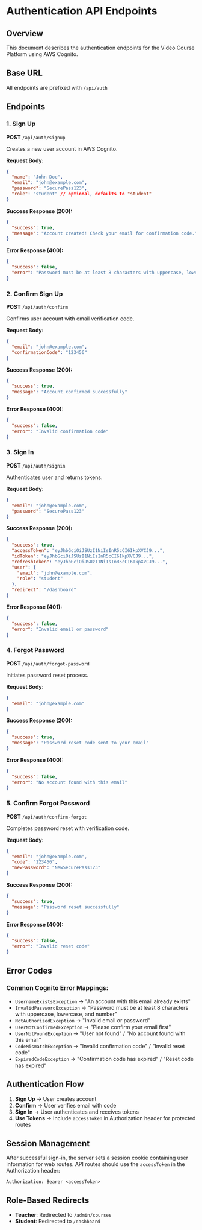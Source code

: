 # Authentication API Endpoints

## Overview
This document describes the authentication endpoints for the Video Course Platform using AWS Cognito.

## Base URL
All endpoints are prefixed with `/api/auth`

## Endpoints

### 1. Sign Up
**POST** `/api/auth/signup`

Creates a new user account in AWS Cognito.

**Request Body:**
```json
{
  "name": "John Doe",
  "email": "john@example.com", 
  "password": "SecurePass123",
  "role": "student" // optional, defaults to "student"
}
```

**Success Response (200):**
```json
{
  "success": true,
  "message": "Account created! Check your email for confirmation code."
}
```

**Error Response (400):**
```json
{
  "success": false,
  "error": "Password must be at least 8 characters with uppercase, lowercase, and number"
}
```

### 2. Confirm Sign Up
**POST** `/api/auth/confirm`

Confirms user account with email verification code.

**Request Body:**
```json
{
  "email": "john@example.com",
  "confirmationCode": "123456"
}
```

**Success Response (200):**
```json
{
  "success": true,
  "message": "Account confirmed successfully"
}
```

**Error Response (400):**
```json
{
  "success": false,
  "error": "Invalid confirmation code"
}
```

### 3. Sign In
**POST** `/api/auth/signin`

Authenticates user and returns tokens.

**Request Body:**
```json
{
  "email": "john@example.com",
  "password": "SecurePass123"
}
```

**Success Response (200):**
```json
{
  "success": true,
  "accessToken": "eyJhbGciOiJSUzI1NiIsInR5cCI6IkpXVCJ9...",
  "idToken": "eyJhbGciOiJSUzI1NiIsInR5cCI6IkpXVCJ9...",
  "refreshToken": "eyJhbGciOiJSUzI1NiIsInR5cCI6IkpXVCJ9...",
  "user": {
    "email": "john@example.com",
    "role": "student"
  },
  "redirect": "/dashboard"
}
```

**Error Response (401):**
```json
{
  "success": false,
  "error": "Invalid email or password"
}
```

### 4. Forgot Password
**POST** `/api/auth/forgot-password`

Initiates password reset process.

**Request Body:**
```json
{
  "email": "john@example.com"
}
```

**Success Response (200):**
```json
{
  "success": true,
  "message": "Password reset code sent to your email"
}
```

**Error Response (400):**
```json
{
  "success": false,
  "error": "No account found with this email"
}
```

### 5. Confirm Forgot Password
**POST** `/api/auth/confirm-forgot`

Completes password reset with verification code.

**Request Body:**
```json
{
  "email": "john@example.com",
  "code": "123456",
  "newPassword": "NewSecurePass123"
}
```

**Success Response (200):**
```json
{
  "success": true,
  "message": "Password reset successfully"
}
```

**Error Response (400):**
```json
{
  "success": false,
  "error": "Invalid reset code"
}
```

## Error Codes

### Common Cognito Error Mappings:
- `UsernameExistsException` → "An account with this email already exists"
- `InvalidPasswordException` → "Password must be at least 8 characters with uppercase, lowercase, and number"
- `NotAuthorizedException` → "Invalid email or password"
- `UserNotConfirmedException` → "Please confirm your email first"
- `UserNotFoundException` → "User not found" / "No account found with this email"
- `CodeMismatchException` → "Invalid confirmation code" / "Invalid reset code"
- `ExpiredCodeException` → "Confirmation code has expired" / "Reset code has expired"

## Authentication Flow

1. **Sign Up** → User creates account
2. **Confirm** → User verifies email with code
3. **Sign In** → User authenticates and receives tokens
4. **Use Tokens** → Include `accessToken` in Authorization header for protected routes

## Session Management

After successful sign-in, the server sets a session cookie containing user information for web routes. API routes should use the `accessToken` in the Authorization header:

```
Authorization: Bearer <accessToken>
```

## Role-Based Redirects

- **Teacher**: Redirected to `/admin/courses`
- **Student**: Redirected to `/dashboard`